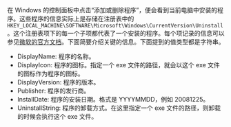 在 Windows 的控制面板中点击“添加或删除程序”，便会看到当前电脑中安装的程序。这些程序的信息实际上是存储在注册表中的`HKEY_LOCAL_MACHINE\SOFTWARE\Microsoft\Windows\CurrentVersion\Uninstall`。这个注册表项下的每一个子项都代表了一个安装的程序。每个项记录的信息可以参见[微软的官方文档](https://learn.microsoft.com/en-us/windows/win32/msi/uninstall-registry-key)。下面简要介绍关键的信息。下面提到的值类型都是字符串。

- DisplayName: 程序的名称。
- DisplayIcon: 程序的图标。指定一个 exe 文件的路径，就会以这个 exe 文件的图标作为程序的图标。
- DisplayVersion: 程序的版本。
- Publisher: 程序的发行商。
- InstallDate: 程序的安装日期。格式是 YYYYMMDD，例如 20081225。
- UninstallString: 程序的卸载方式。在这里指定一个 exe 文件的路径，则卸载的时候会执行这个 exe 文件。
